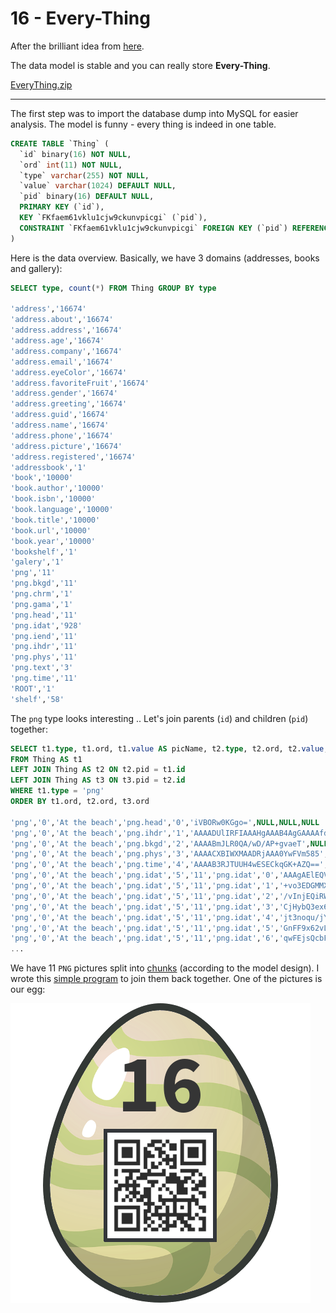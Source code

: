 # 16 - Every-Thing

After the brilliant idea from [here]().

The data model is stable and you can really store **Every-Thing**.

[EveryThing.zip](EveryThing.zip)

---

The first step was to import the database dump into MySQL for easier analysis. The model is funny -
every thing is indeed in one table. 

```sql
CREATE TABLE `Thing` (
  `id` binary(16) NOT NULL,
  `ord` int(11) NOT NULL,
  `type` varchar(255) NOT NULL,
  `value` varchar(1024) DEFAULT NULL,
  `pid` binary(16) DEFAULT NULL,
  PRIMARY KEY (`id`),
  KEY `FKfaem61vklu1cjw9ckunvpicgi` (`pid`),
  CONSTRAINT `FKfaem61vklu1cjw9ckunvpicgi` FOREIGN KEY (`pid`) REFERENCES `Thing` (`id`)
)
```
 
Here is the data overview. Basically, we have 3 domains (addresses, books and gallery):

```sql
SELECT type, count(*) FROM Thing GROUP BY type

'address','16674'
'address.about','16674'
'address.address','16674'
'address.age','16674'
'address.company','16674'
'address.email','16674'
'address.eyeColor','16674'
'address.favoriteFruit','16674'
'address.gender','16674'
'address.greeting','16674'
'address.guid','16674'
'address.name','16674'
'address.phone','16674'
'address.picture','16674'
'address.registered','16674'
'addressbook','1'
'book','10000'
'book.author','10000'
'book.isbn','10000'
'book.language','10000'
'book.title','10000'
'book.url','10000'
'book.year','10000'
'bookshelf','1'
'galery','1'
'png','11'
'png.bkgd','11'
'png.chrm','1'
'png.gama','1'
'png.head','11'
'png.idat','928'
'png.iend','11'
'png.ihdr','11'
'png.phys','11'
'png.text','3'
'png.time','11'
'ROOT','1'
'shelf','58'
```

The `png` type looks interesting .. Let's join parents (`id`) and children (`pid`) together:

```sql
SELECT t1.type, t1.ord, t1.value AS picName, t2.type, t2.ord, t2.value, t3.type, t3.ord, t3.value
FROM Thing AS t1
LEFT JOIN Thing AS t2 ON t2.pid = t1.id
LEFT JOIN Thing AS t3 ON t3.pid = t2.id
WHERE t1.type = 'png'
ORDER BY t1.ord, t2.ord, t3.ord

'png','0','At the beach','png.head','0','iVBORw0KGgo=',NULL,NULL,NULL
'png','0','At the beach','png.ihdr','1','AAAADUlIRFIAAAHgAAAB4AgGAAAAfdS+lQ==',NULL,NULL,NULL
'png','0','At the beach','png.bkgd','2','AAAABmJLR0QA/wD/AP+gvaeT',NULL,NULL,NULL
'png','0','At the beach','png.phys','3','AAAACXBIWXMAADRjAAA0YwFVm585',NULL,NULL,NULL
'png','0','At the beach','png.time','4','AAAAB3RJTUUH4wESECkqGK+AZQ==',NULL,NULL,NULL
'png','0','At the beach','png.idat','5','11','png.idat','0','AAAgAElEQV'
'png','0','At the beach','png.idat','5','11','png.idat','1','+vo3EDGMMX'
'png','0','At the beach','png.idat','5','11','png.idat','2','/vInjEQiRW'
'png','0','At the beach','png.idat','5','11','png.idat','3','CjHybQ3ex6'
'png','0','At the beach','png.idat','5','11','png.idat','4','jt3noqu/jY'
'png','0','At the beach','png.idat','5','11','png.idat','5','GnFF9x62vL'
'png','0','At the beach','png.idat','5','11','png.idat','6','qwFEjsQcbF'
...

```

We have 11 `PNG` pictures split into [chunks](https://en.wikipedia.org/wiki/Portable_Network_Graphics#%22Chunks%22_within_the_file)
(according to the model design).
I wrote this [simple program](../../../src/main/kotlin/cz/vernjan/ctf/he19/ch16/EveryThing.kt) to join them back together. One of the pictures is our egg:

![](pictures/A%20strange%20car.png)